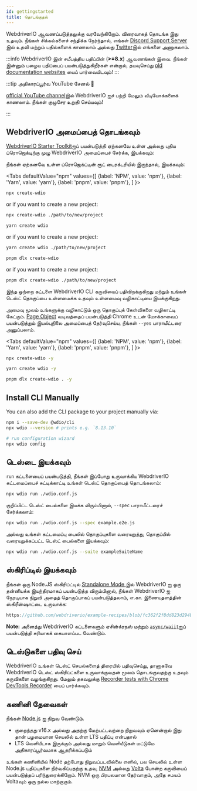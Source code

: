 ```yaml
---
id: gettingstarted
title: தொடங்குதல்
---
```


WebdriverIO ஆவணப்படுத்தலுக்கு வரவேற்கிறோம். விரைவாகத் தொடங்க இது உதவும். நீங்கள் சிக்கல்களைச் சந்திக்க நேர்ந்தால், எங்கள் [Discord Support Server](https://discord.webdriver.io) இல் உதவி மற்றும் பதில்களைக் காணலாம் அல்லது [Twitter](https://twitter.com/webdriverio)இல் எங்களை அணுகலாம்.

:::info
WebdriverIO இன் சமீபத்திய பதிப்பின் (__>=8.x__) ஆவணங்கள் இவை. நீங்கள் இன்னும் பழைய பதிப்பைப் பயன்படுத்துகிறீர்கள் என்றால், தயவுசெய்து [old documentation websites](/versions) யைப் பார்வையிடவும்!
:::

<LiteYouTubeEmbed id="rA4IFNyW54c" title="WebdriverIO உடன் தொடங்குதல்" />

:::tip அதிகாரப்பூர்வ YouTube சேனல் 🎥

[official YouTube channel](https://youtube.com/@webdriverio)இல் WebdriverIO ஐச் பற்றி மேலும் வீடியோக்களைக் காணலாம். நீங்கள் குழுசேர உறுதி செய்யவும்!

:::

## WebdriverIO அமைப்பைத் தொடங்கவும்

[WebdriverIO Starter Toolkit](https://www.npmjs.com/package/create-wdio)ஐப் பயன்படுத்தி ஏற்கனவே உள்ள அல்லது புதிய ப்ரொஜெக்டிற்கு முழு WebdriverIO அமைப்பைச் சேர்க்க, இயக்கவும்:

நீங்கள் ஏற்கனவே உள்ள ப்ரொஜெக்ட்டின் ரூட் டைரக்டரியில் இருந்தால், இயக்கவும்:

<Tabs
  defaultValue="npm"
  values={[
    {label: 'NPM', value: 'npm'},
 {label: 'Yarn', value: 'yarn'},
 {label: 'pnpm', value: 'pnpm'},
 ]
}>
<TabItem value="npm">

```sh
npx create-wdio
```

or if you want to create a new project:

```sh
npx create-wdio ./path/to/new/project
```

</TabItem>
<TabItem value="yarn">

```sh
yarn create wdio
```

or if you want to create a new project:

```sh
yarn create wdio ./path/to/new/project
```

</TabItem>
<TabItem value="pnpm">

```sh
pnpm dlx create-wdio
```

or if you want to create a new project:

```sh
pnpm dlx create-wdio ./path/to/new/project
```

</TabItem>
</Tabs>

இந்த ஒற்றை கட்டளை WebdriverIO CLI கருவியைப் பதிவிறக்குகிறது மற்றும் உங்கள் டெஸ்ட் தொகுப்பை உள்ளமைக்க உதவும் உள்ளமைவு வழிகாட்டியை இயக்குகிறது.

<CreateProjectAnimation />

அமைவு மூலம் உங்களுக்கு வழிகாட்டும் ஒரு தொகுப்புக் கேள்விகளை வழிகாட்டி கேட்கும். [Page Object](https://martinfowler.com/bliki/PageObject.html) வடிவத்தைப் பயன்படுத்தி Chrome உடன் மோக்காவைப் பயன்படுத்தும் இயல்புநிலை அமைப்பைத் தேர்வுசெய்ய, நீங்கள் `--yes` பாராமீட்டரை அனுப்பலாம்.

<Tabs
  defaultValue="npm"
  values={[
    {label: 'NPM', value: 'npm'},
 {label: 'Yarn', value: 'yarn'},
 {label: 'pnpm', value: 'pnpm'},
 ]
}>
<TabItem value="npm">

```sh
npx create-wdio -y
```

</TabItem>
<TabItem value="yarn">

```sh
yarn create wdio -y
```

</TabItem>
<TabItem value="pnpm">

```sh
pnpm dlx create-wdio . -y
```

</TabItem>
</Tabs>

## Install CLI Manually

You can also add the CLI package to your project manually via:

```sh
npm i --save-dev @wdio/cli
npx wdio --version # prints e.g. `8.13.10`

# run configuration wizard
npx wdio config
```

## டெஸ்டை இயக்கவும்

`run` கட்டளையைப் பயன்படுத்தி, நீங்கள் இப்போது உருவாக்கிய WebdriverIO கட்டமைப்பைச் சுட்டிக்காட்டி உங்கள் டெஸ்ட் தொகுப்பைத் தொடங்கலாம்:

```sh
npx wdio run ./wdio.conf.js
```

குறிப்பிட்ட டெஸ்ட் பைல்களை இயக்க விரும்பினால், `--spec` பாராமீட்டரைச் சேர்க்கலாம்:

```sh
npx wdio run ./wdio.conf.js --spec example.e2e.js
```

அல்லது உங்கள் கட்டமைப்பு பைலில் தொகுப்புகளை வரையறுத்து, தொகுப்பில் வரையறுக்கப்பட்ட டெஸ்ட் பைல்களை இயக்கவும்:

```sh
npx wdio run ./wdio.conf.js --suite exampleSuiteName
```

## ஸ்கிரிப்டில் இயக்கவும்

நீங்கள் ஒரு Node.JS ஸ்கிரிப்ட்டில் [ Standalone Mode ](/docs/setuptypes#standalone-mode) இல் WebdriverIO ஐ ஒரு தன்னியக்க இயந்திரமாகப் பயன்படுத்த விரும்பினால், நீங்கள் WebdriverIO ஐ நேரடியாக நிறுவி அதைத் தொகுப்பாகப் பயன்படுத்தலாம், எ.கா. இணையதளத்தின் ஸ்கிரீன்ஷாட்டை உருவாக்க:

```js reference useHTTPS
https://github.com/webdriverio/example-recipes/blob/fc362f2f8dd823d294b9bb5f92bd5991339d4591/getting-started/run-in-script.js#L2-L19
```

__Note:__ அனைத்து WebdriverIO கட்டளைகளும் ஏசின்க்ரநஸ் மற்றும் [`async/waiit`](https://javascript.info/async-await)ஐப் பயன்படுத்தி சரியாகக் கையாளப்பட வேண்டும்.

## டெஸ்டுகளை பதிவு செய்

WebdriverIO உங்கள் டெஸ்ட் செயல்களைத் திரையில் பதிவுசெய்து, தானாகவே WebdriverIO டெஸ்ட் ஸ்கிரிப்ட்களை உருவாக்குவதன் மூலம் தொடங்குவதற்கு உதவும் கருவிகளை வழங்குகிறது. மேலும் தகவலுக்கு [Recorder tests with Chrome DevTools Recorder](/docs/record) யைப் பார்க்கவும்.

## கணினி தேவைகள்

நீங்கள் [Node.js](http://nodejs.org) ஐ நிறுவ வேண்டும்.

- குறைந்தது v16.x அல்லது அதற்கு மேற்பட்டவற்றை நிறுவவும் ஏனென்றால் இது தான் பழமையான செயலில் உள்ள LTS பதிப்பு என்பதால்
- LTS வெளியீடாக இருக்கும் அல்லது மாறும் வெளியீடுகள் மட்டுமே அதிகாரப்பூர்வமாக ஆதரிக்கப்படும்

உங்கள் கணினியில் Node தற்போது நிறுவப்படவில்லை எனில், பல செயலில் உள்ள Node.js பதிப்புகளை நிர்வகிப்பதற்கு உதவ, [NVM](https://github.com/creationix/nvm) அல்லது [Volta](https://volta.sh/) போன்ற கருவியைப் பயன்படுத்தப் பரிந்துரைக்கிறோம். NVM ஒரு பிரபலமான தேர்வாகும், அதே சமயம் Voltaவும் ஒரு நல்ல மாற்றாகும்.
